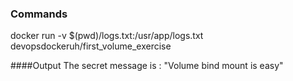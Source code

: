 ### Commands
docker run -v $(pwd)/logs.txt:/usr/app/logs.txt devopsdockeruh/first_volume_exercise

####Output
The secret message is :
"Volume bind mount is easy"